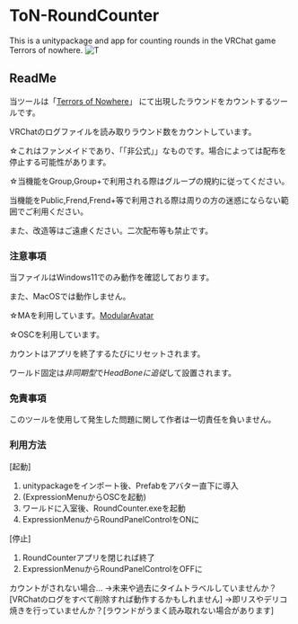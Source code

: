 # ToN-RoundCounter
This is a unitypackage and app for counting rounds in the VRChat game Terrors of nowhere.
![T](https://github.com/user-attachments/assets/6cb31e9b-92df-416a-ab43-5d360a908c85)

## ReadMe
当ツールは「[Terrors of Nowhere](https://vrchat.com/home/world/wrld_a61cdabe-1218-4287-9ffc-2a4d1414e5bd)」
にて出現したラウンドをカウントするツールです。


VRChatのログファイルを読み取りラウンド数をカウントしています。

☆これはファンメイドであり、「「非公式」」なものです。場合によっては配布を停止する可能性があります。


☆当機能をGroup,Group+で利用される際はグループの規約に従ってください。

当機能をPublic,Frend,Frend+等で利用される際は周りの方の迷惑にならない範囲でご利用ください。

また、改造等はご遠慮ください。二次配布等も禁止です。


### 注意事項

当ファイルはWindows11でのみ動作を確認しております。

また、MacOSでは動作しません。

☆MAを利用しています。[ModularAvatar](https://modular-avatar.nadena.dev)

☆OSCを利用しています。

カウントはアプリを終了するたびにリセットされます。

ワールド固定は*非同期型*で*HeadBoneに追従*して設置されます。


### 免責事項

このツールを使用して発生した問題に関して作者は一切責任を負いません。

### 利用方法
[起動]
1. unitypackageをインポート後、Prefabをアバター直下に導入
2. (ExpressionMenuからOSCを起動)
3. ワールドに入室後、RoundCounter.exeを起動
4. ExpressionMenuからRoundPanelControlをONに

[停止]
1. RoundCounterアプリを閉じれば終了
2. ExpressionMenuからRoundPanelControlをOFFに


カウントがされない場合...
→未来や過去にタイムトラベルしていませんか？[VRChatのログをすべて削除すれば動作するかもしれません]
→即リスやデリコ焼きを行っていませんか？[ラウンドがうまく読み取れない場合があります]

